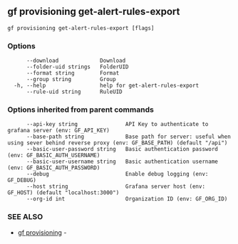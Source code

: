 ## gf provisioning get-alert-rules-export



```
gf provisioning get-alert-rules-export [flags]
```

### Options

```
      --download             Download
      --folder-uid strings   FolderUID
      --format string        Format
      --group string         Group
  -h, --help                 help for get-alert-rules-export
      --rule-uid string      RuleUID
```

### Options inherited from parent commands

```
      --api-key string               API Key to authenticate to grafana server (env: GF_API_KEY)
      --base-path string             Base path for server: useful when using sever behind reverse proxy (env: GF_BASE_PATH) (default "/api")
      --basic-user-password string   Basic authentication password (env: GF_BASIC_AUTH_USERNAME)
      --basic-user-username string   Basic authentication username (env: GF_BASIC_AUTH_PASSWORD)
      --debug                        Enable debug logging (env: GF_DEBUG)
      --host string                  Grafana server host (env: GF_HOST) (default "localhost:3000")
      --org-id int                   Organization ID (env: GF_ORG_ID)
```

### SEE ALSO

* [gf provisioning](gf_provisioning.md)	 - 

